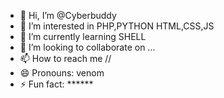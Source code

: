 - 👋 Hi, I’m @Cyberbuddy
- 👀 I’m interested in PHP,PYTHON HTML,CSS,JS
- 🌱 I’m currently learning SHELL
- 💞️ I’m looking to collaborate on ...
- 📫 How to reach me //
- 😄 Pronouns: venom
- ⚡ Fun fact: ******


